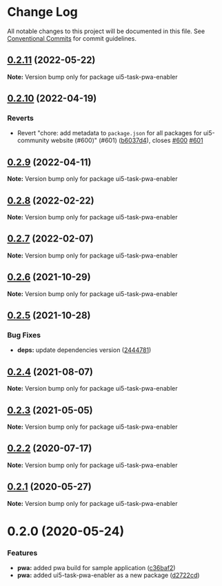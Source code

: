 # Change Log

All notable changes to this project will be documented in this file.
See [Conventional Commits](https://conventionalcommits.org) for commit guidelines.

## [0.2.11](https://github.com/ui5-community/ui5-ecosystem-showcase/compare/ui5-task-pwa-enabler@0.2.10...ui5-task-pwa-enabler@0.2.11) (2022-05-22)

**Note:** Version bump only for package ui5-task-pwa-enabler





## [0.2.10](https://github.com/ui5-community/ui5-ecosystem-showcase/compare/ui5-task-pwa-enabler@0.2.9...ui5-task-pwa-enabler@0.2.10) (2022-04-19)


### Reverts

* Revert "chore: add metadata to `package.json` for all packages for ui5-community website (#600)" (#601) ([b6037d4](https://github.com/ui5-community/ui5-ecosystem-showcase/commit/b6037d4d397275ad2d83e7f18415c45a878c76bf)), closes [#600](https://github.com/ui5-community/ui5-ecosystem-showcase/issues/600) [#601](https://github.com/ui5-community/ui5-ecosystem-showcase/issues/601)





## [0.2.9](https://github.com/ui5-community/ui5-ecosystem-showcase/compare/ui5-task-pwa-enabler@0.2.8...ui5-task-pwa-enabler@0.2.9) (2022-04-11)

**Note:** Version bump only for package ui5-task-pwa-enabler





## [0.2.8](https://github.com/ui5-community/ui5-ecosystem-showcase/compare/ui5-task-pwa-enabler@0.2.7...ui5-task-pwa-enabler@0.2.8) (2022-02-22)

**Note:** Version bump only for package ui5-task-pwa-enabler





## [0.2.7](https://github.com/ui5-community/ui5-ecosystem-showcase/compare/ui5-task-pwa-enabler@0.2.6...ui5-task-pwa-enabler@0.2.7) (2022-02-07)

**Note:** Version bump only for package ui5-task-pwa-enabler





## [0.2.6](https://github.com/ui5-community/ui5-ecosystem-showcase/compare/ui5-task-pwa-enabler@0.2.5...ui5-task-pwa-enabler@0.2.6) (2021-10-29)

**Note:** Version bump only for package ui5-task-pwa-enabler





## [0.2.5](https://github.com/ui5-community/ui5-ecosystem-showcase/compare/ui5-task-pwa-enabler@0.2.4...ui5-task-pwa-enabler@0.2.5) (2021-10-28)


### Bug Fixes

* **deps:** update dependencies version ([2444781](https://github.com/ui5-community/ui5-ecosystem-showcase/commit/2444781b4b2b7215b8e891dfe65c42167a668f66))





## [0.2.4](https://github.com/ui5-community/ui5-ecosystem-showcase/compare/ui5-task-pwa-enabler@0.2.3...ui5-task-pwa-enabler@0.2.4) (2021-08-07)

**Note:** Version bump only for package ui5-task-pwa-enabler





## [0.2.3](https://github.com/ui5-community/ui5-ecosystem-showcase/compare/ui5-task-pwa-enabler@0.2.2...ui5-task-pwa-enabler@0.2.3) (2021-05-05)

**Note:** Version bump only for package ui5-task-pwa-enabler





## [0.2.2](https://github.com/petermuessig/ui5-ecosystem-showcase/compare/ui5-task-pwa-enabler@0.2.1...ui5-task-pwa-enabler@0.2.2) (2020-07-17)

**Note:** Version bump only for package ui5-task-pwa-enabler





## [0.2.1](https://github.com/petermuessig/ui5-ecosystem-showcase/compare/ui5-task-pwa-enabler@0.2.0...ui5-task-pwa-enabler@0.2.1) (2020-05-27)

**Note:** Version bump only for package ui5-task-pwa-enabler





# 0.2.0 (2020-05-24)


### Features

* **pwa:** added pwa build for sample application ([c36baf2](https://github.com/petermuessig/ui5-ecosystem-showcase/commit/c36baf24ed93e4e3634374c7ddcd426b8818876f))
* **pwa:** added ui5-task-pwa-enabler as a new package ([d2722cd](https://github.com/petermuessig/ui5-ecosystem-showcase/commit/d2722cd42e1d00140374b79f72f26c8c923be4e9))
